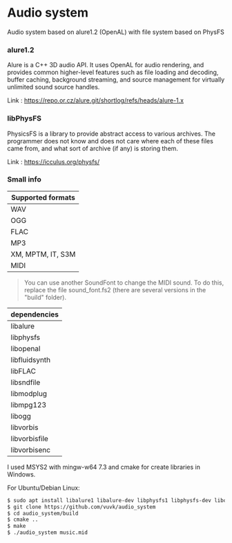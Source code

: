 # Audio system
Audio system based on alure1.2 (OpenAL) with file system based on PhysFS

### alure1.2 
Alure is a C++ 3D audio API. It uses OpenAL for audio rendering, and provides common higher-level features such as file loading and decoding, buffer caching, background streaming, and source management for virtually unlimited sound source handles.

Link : <https://repo.or.cz/alure.git/shortlog/refs/heads/alure-1.x>

### libPhysFS 
PhysicsFS is a library to provide abstract access to various archives. The programmer does not know and does not care where each of these files came from, and what sort of archive (if any) is storing them.

Link : <https://icculus.org/physfs/>

### Small info
Supported formats|
------------- |
WAV |
OGG |
FLAC|
MP3 |
XM, MPTM, IT, S3M |
MIDI |

> You can use another SoundFont to change the MIDI sound. 
> To do this, replace the file sound_font.fs2 (there are several versions in the "build" folder).

dependencies  |
------------- |
libalure |
libphysfs |
libopenal |
libfluidsynth |
libFLAC |
libsndfile |
libmodplug |
libmpg123 |
libogg |
libvorbis |
libvorbisfile |
libvorbisenc |

I used MSYS2 with mingw-w64 7.3 and cmake for create libraries in Windows.

For Ubuntu/Debian Linux:

```sh
$ sudo apt install libalure1 libalure-dev libphysfs1 libphysfs-dev libopenal1 libopenal-dev libfluidsynth1 libsndfile1 libmodplug1 libmpg123-0 libogg0 libvorbis0a libvorbisfile3 libvorbisenc2 libflac8
$ git clone https://github.com/vuvk/audio_system
$ cd audio_system/build
$ cmake ..
$ make
$ ./audio_system music.mid
```
